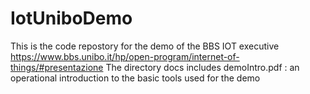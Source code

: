# IotUniboDemo
This is the code repostory for the demo of the BBS IOT executive https://www.bbs.unibo.it/hp/open-program/internet-of-things/#presentazione
The directory docs includes 
    demoIntro.pdf : an operational introduction to the basic tools used for the demo
